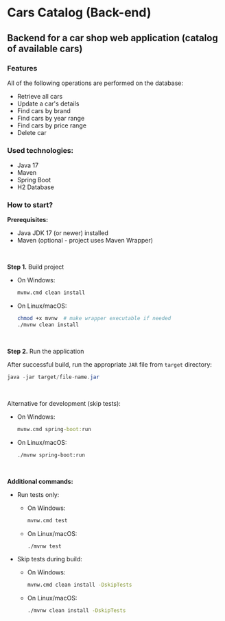 # Cars Catalog (Back-end)

## Backend for a car shop web application (catalog of available cars)

### Features
All of the following operations are performed on the database:
* Retrieve all cars
* Update a car's details
* Find cars by brand
* Find cars by year range
* Find cars by price range
* Delete car

### Used technologies:
* Java 17
* Maven
* Spring Boot
* H2 Database

### How to start?

**Prerequisites:**
* Java JDK 17 (or newer) installed
* Maven (optional - project uses Maven Wrapper)

<br>

**Step 1.** Build project
* On Windows: 
    ``` cmd
    mvnw.cmd clean install
    ```

* On Linux/macOS: 
    ``` bash
    chmod +x mvnw  # make wrapper executable if needed
    ./mvnw clean install
    ```

<br>

**Step 2.** Run the application

After successful build, run the appropriate `JAR` file from `target` directory:
``` java
java -jar target/file-name.jar
```

<br>

Alternative for development (skip tests):
* On Windows: 
    ``` cmd
    mvnw.cmd spring-boot:run
    ```

* On Linux/macOS: 
    ``` bash
    ./mvnw spring-boot:run
    ```

<br>

**Additional commands:**
* Run tests only:
  * On Windows: 
    ``` cmd
    mvnw.cmd test
    ```

  * On Linux/macOS: 
    ``` bash
    ./mvnw test
    ```
* Skip tests during build:
  * On Windows: 
    ``` cmd
    mvnw.cmd clean install -DskipTests
    ```

  * On Linux/macOS: 
    ``` bash
    ./mvnw clean install -DskipTests
    ```

